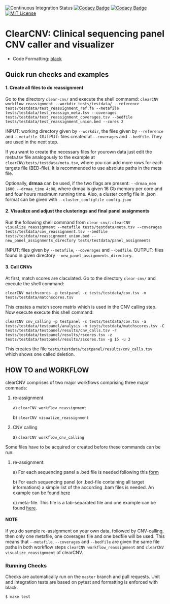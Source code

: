 ![Continuous Integration Status](https://github.com/bihealth/clear-CNV/workflows/CI/badge.svg)
[![Codacy Badge](https://app.codacy.com/project/badge/Coverage/2eaafb57fbb74a46b918e9f58142c880)](https://www.codacy.com?utm_source=github.com&utm_medium=referral&utm_content=bihealth/clear-CNV&utm_campaign=Badge_Coverage)
[![Codacy Badge](https://app.codacy.com/project/badge/Grade/2eaafb57fbb74a46b918e9f58142c880)](https://www.codacy.com?utm_source=github.com&amp;utm_medium=referral&amp;utm_content=bihealth/clear-CNV&amp;utm_campaign=Badge_Grade)
[![MIT License](https://img.shields.io/badge/License-MIT-green.svg)](https://opensource.org/licenses/MIT)

# ClearCNV: Clinical sequencing panel CNV caller and visualizer

- Code Formatting: [black](https://github.com/psf/black)

## Quick run checks and examples

#### 1. Create all files to do reassignment

Go to the directory `clear-cnv/` and execute the shell commamd:
```clearCNV workflow_reassignment --workdir tests/testdata/ --reference tests/testdata/test_reassignment_ref.fa --metafile tests/testdata/test_reassign_meta.tsv --coverages tests/testdata/test_reassignment_coverages.tsv --bedfile tests/testdata/test_reassignment_union.bed --cores 2```

INPUT: working directory given by `--workdir`, the files given by `--reference` and `--metafile`.
OUTPUT: files created at `--coverages` and `--bedfile`. They are used in the next step.

If you want to create the necessary files for yourown data just edit the meta.tsv file analogously to the example at `clearCNV/tests/testdata/meta.tsv`, where you can add more rows for each targets file (BED-file). It is recommended to use absolute paths in the meta file.

Optionally, **drmaa** can be used, if the two flags are present:
`--drmaa_mem 1600 --drmaa_time 4:00`,
where drmaa is given 16 Gb memory per core and and four hours maximum running time.
Also, a cluster config file in .json format can be given with `--cluster_configfile config.json`

#### 2. Visualize and adjust the clusterings and final panel assignments

Run the following shell command from `clear-cnv/`:
```clearCNV visualize_reassignment --metafile tests/testdata/meta.tsv --coverages tests/testdata/cov_reassignment.tsv --bedfile tests/testdata/reassignment_union.bed --new_panel_assignments_directory tests/testdata/panel_assignments```

INPUT: files given by `--metafile`, `--coverages` and `--bedfile`.
OUTPUT: files found in given directory `--new_panel_assignments_directory`.

#### 3. Call CNVs

At first, match scores are claculated. Go to the directory `clear-cnv/` and execute the shell command:

```clearCNV matchscores -p testpanel -c tests/testdata/cov.tsv -m tests/testdata/matchscores.tsv```

This creates a match score matrix which is used in the CNV calling step.
Now execute execute this shell command:

```clearCNV cnv_calling -p testpanel -c tests/testdata/cov.tsv -a tests/testdata/testpanel/analysis -m tests/testdata/matchscores.tsv -C tests/testdata/testpanel/results/cnv_calls.tsv -r tests/testdata/testpanel/results/rscores.tsv -z tests/testdata/testpanel/results/zscores.tsv -g 15 -u 3```

This creates the file `tests/testdata/testpanel/results/cnv_calls.tsv` which shows one called deletion.



## HOW TO and WORKFLOW

clearCNV comprises of two major workflows comprising three major commads:

1) re-assignment

    a) `clearCNV workflow_reassignment`
  
    b) `clearCNV visualize_reassignment`

2) CNV calling

    a) `clearCNV workflow_cnv_calling`

Some files have to be acquired or created before these commands can be run:
1) re-assignment:

    a) For each sequencing panel a .bed file is needed following this [form](tests/testdata/panel1.bed)
  
    b) For each sequencing panel (or .bed-file containing all target informations) a simple list of the according .bam files is needed. An example can be found [here](tests/testdata/reassignment_p1_bamfiles.txt)
  
    c) meta-file. This file is a tab-separated file and one example can be found [here](tests/testdata/meta.tsv).



#### NOTE
If you do sample re-assignment on your own data, followed by CNV-calling, then only one metafile, one coverages file and one bedfile will be used. This means that `--metafile`, `--coverages` and `--bedfile` are given the same file paths in both workflow steps `clearCNV workflow_reassignment` and `clearCNV visualize_reassignment` of clearCNV.

### Running Checks

Checks are automatically run on the `master` branch and pull requests.
Unit and integration tests are based on pytest and formatting is enforced with black.


```bash
$ make test
```
